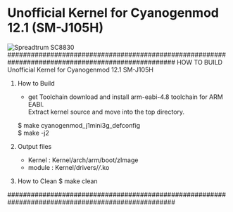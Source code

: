 # Unofficial Kernel for Cyanogenmod 12.1 (SM-J105H)
![Spreadtrum SC8830](https://www.notebookcheck.net/typo3temp/_processed_/7/8/csm_SC8800D_1_01485188df.jpg "Samsung Galaxy J1 mini Duos")
###################################################################################################
HOW TO BUILD Unofficial Kernel for Cyanogenmod 12.1 SM-J105H                                      

1. How to Build
	- get Toolchain
	download and install arm-eabi-4.8 toolchain for ARM EABI.               
	Extract kernel source and move into the top directory.

	$ make cyanogenmod_j1mini3g_defconfig                                                    
	$ make -j2


2. Output files
	- Kernel : Kernel/arch/arm/boot/zImage
	- module : Kernel/drivers/*/*.ko

3. How to Clean	
    $ make clean
                                                                                   
###################################################################################################
